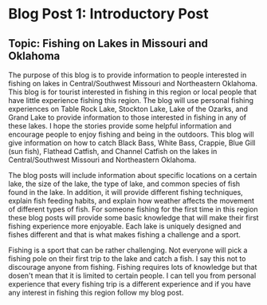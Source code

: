 # Blog Post 1: Introductory Post

## Topic: Fishing on Lakes in Missouri and Oklahoma

The purpose of this blog is to provide information to people interested in fishing on lakes in Central/Southwest Missouri and Northeastern Oklahoma. This blog is for tourist interested in fishing in this region or local people that have little experience fishing this region. The blog will use personal fishing experiences on Table Rock Lake, Stockton Lake, Lake of the Ozarks, and Grand Lake to provide information to those interested in fishing in any of these lakes. I hope the stories provide some helpful information and encourage people to enjoy fishing and being in the outdoors. This blog will give information on how to catch Black Bass, White Bass, Crappie, Blue Gill (sun fish), Flathead Catfish, and Channel Catfish on the lakes in Central/Southwest Missouri and Northeastern Oklahoma.

The blog posts will include information about specific locations on a certain lake, the size of the lake, the type of lake, and common species of fish found in the lake. In addition, it will provide different fishing techniques, explain fish feeding habits, and explain how weather affects the movement of different types of fish. For someone fishing for the first time in this region these blog posts will provide some basic knowledge that will make their first fishing experience more enjoyable. Each lake is uniquely designed and fishes different and that is what makes fishing a challenge and a sport. 

Fishing is a sport that can be rather challenging. Not everyone will pick a fishing pole on their first trip to the lake and catch a fish. I say this not to discourage anyone from fishing. Fishing requires lots of knowledge but that dosen't mean that it is limited to certain people. I can tell you from personal experience that every fishing trip is a different experience and if you have any interest in fishing this region follow my blog post.



 
